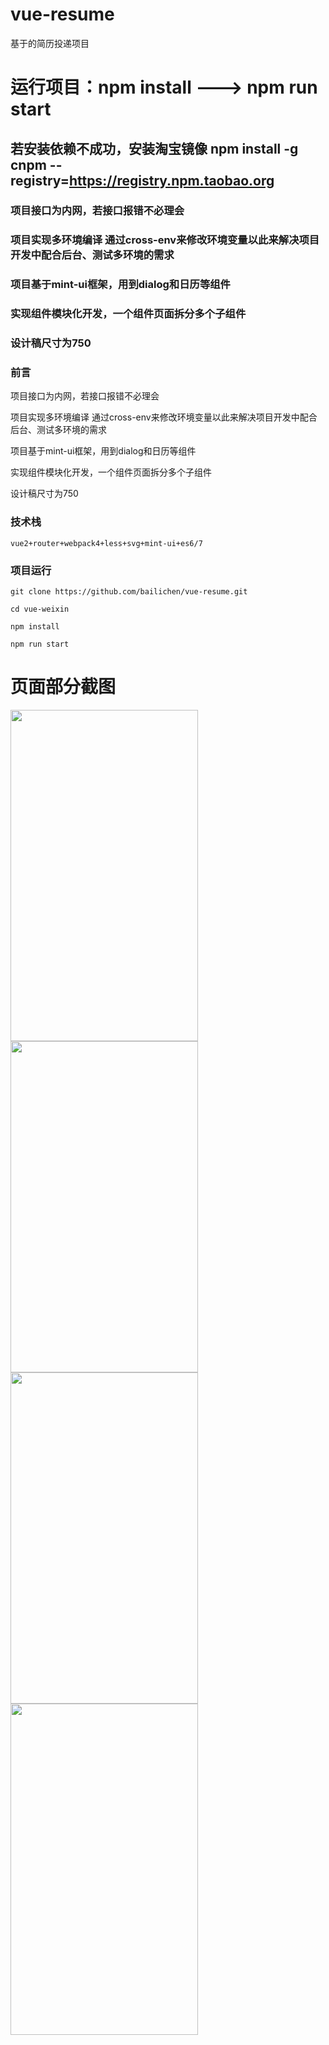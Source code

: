 # vue-resume
基于的简历投递项目
# 运行项目：npm install ---> npm run start
## 若安装依赖不成功，安装淘宝镜像   npm install -g cnpm --registry=https://registry.npm.taobao.org
### 项目接口为内网，若接口报错不必理会
### 项目实现多环境编译 通过cross-env来修改环境变量以此来解决项目开发中配合后台、测试多环境的需求
### 项目基于mint-ui框架，用到dialog和日历等组件
### 实现组件模块化开发，一个组件页面拆分多个子组件
### 设计稿尺寸为750

### 前言

项目接口为内网，若接口报错不必理会

项目实现多环境编译 通过cross-env来修改环境变量以此来解决项目开发中配合后台、测试多环境的需求

项目基于mint-ui框架，用到dialog和日历等组件

实现组件模块化开发，一个组件页面拆分多个子组件

设计稿尺寸为750

### 技术栈

```
vue2+router+webpack4+less+svg+mint-ui+es6/7

```


### 项目运行

```
git clone https://github.com/bailichen/vue-resume.git

cd vue-weixin

npm install

npm run start

```


# 页面部分截图

<img src="https://github.com/bailichen/vue-resume/raw/master/printscreen/1.png" width="300" height="530" alt=""/>
<img src="https://github.com/bailichen/vue-resume/raw/master/printscreen/2.jpg" width="300" height="530" alt=""> 
<img src="https://github.com/bailichen/vue-resume/raw/master/printscreen/3.jpg" width="300" height="530" alt=""> 
<img src="https://github.com/bailichen/vue-resume/raw/master/printscreen/4.jpg" width="300" height="530" alt=""> 

